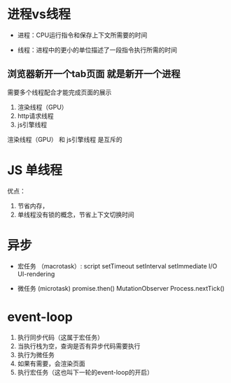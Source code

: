 # 进程vs线程

- 进程：CPU运行指令和保存上下文所需要的时间

- 线程：进程中的更小的单位描述了一段指令执行所需的时间

## 浏览器新开一个tab页面 就是新开一个进程
需要多个线程配合才能完成页面的展示
1. 渲染线程（GPU）
2. http请求线程
3. js引擎线程

渲染线程（GPU） 和 js引擎线程 是互斥的



# JS 单线程
优点：
1. 节省内存，
2. 单线程没有锁的概念，节省上下文切换时间

# 异步
- 宏任务 （macrotask）: 
script
setTimeout
setInterval
setImmediate
I/O
UI-rendering


- 微任务  (microtask)
promise.then()
MutationObserver
Process.nextTick()


# event-loop
1. 执行同步代码（这属于宏任务）
2. 当执行栈为空，查询是否有异步代码需要执行
3. 执行为微任务
4. 如果有需要，会渲染页面
5. 执行宏任务（这也叫下一轮的event-loop的开启）




